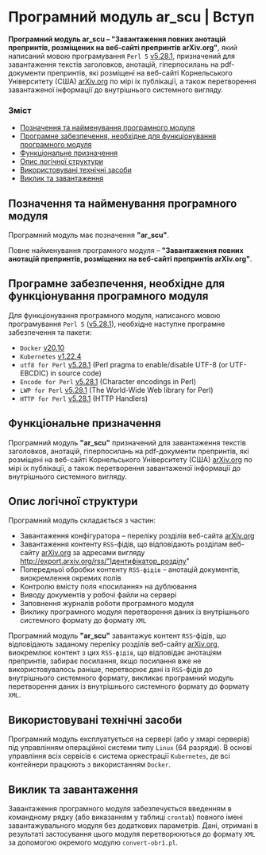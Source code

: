 # Програмний модуль ar_scu | Вступ

**Програмний модуль ar_scu – "Завантаження повних анотацій препринтів, розміщених на веб-сайті препринтів arXiv.org"**, який написаний мовою програмування `Perl 5` [v5.28.1](https://perldoc.perl.org/5.28.1/perl5281delta), призначений для завантаження текстів заголовков, анотацій, гіперпосилань на pdf-документи препринтів, які розміщені на веб-сайті Корнельського Університету (США) [arXiv.org](https://arxiv.org/) по мірі іх публікації, а також перетворення завантаженої інформації до внутрішнього системного вигляду.

### Зміст
- [Позначення та найменування програмного модуля](#name)
- [Програмне забезпечення, необхідне для функціонування програмного модуля](#software)
- [Функціональне призначення](#function)
- [Опис логічної структури](#structure)
- [Використовувані технічні засоби](#hardware)
- [Виклик та завантаження](#run)

<a name="name"></a>
<h2>Позначення та найменування програмного модуля</h2>

Програмний модуль має позначення **"ar_scu"**.

Повне найменування програмного модуля – **"Завантаження повних анотацій препринтів, розміщених на веб-сайті препринтів arXiv.org"**.

<a name="software"></a>
<h2>Програмне забезпечення, необхідне для функціонування програмного модуля</h2>

Для функціонування програмного модуля, написаного мовою програмування `Perl 5` ([v5.28.1](https://perldoc.perl.org/5.28.1/perl5281delta)), необхідне наступне програмне забезпечення та пакети:

- `Docker` [v20.10](https://docs.docker.com/engine/release-notes/#version-2010)
- `Kubernetes` [v1.22.4](https://github.com/kubernetes/kubernetes/releases/tag/v1.22.4)
- `utf8 for Perl` [v5.28.1](https://perldoc.perl.org/5.28.1/utf8) (Perl pragma to enable/disable UTF-8 (or UTF-EBCDIC) in source code)
- `Encode for Perl` [v5.28.1](https://perldoc.perl.org/5.28.1/perl5281delta) (Character encodings in Perl)
- `LWP for Perl` [v5.28.1](https://perldoc.perl.org/5.28.1/perl5281delta) (The World-Wide Web library for Perl)
- `HTTP for Perl` [v5.28.1](https://perldoc.perl.org/5.28.1/perl5281delta) (HTTP Handlers)

<a name="function"></a>
<h2>Функціональне призначення</h2>

Програмний модуль **"ar_scu"** призначений для завантаження текстів заголовков, анотацій, гіперпосилань на pdf-документи препринтів, які розміщені на веб-сайті Корнельського Університету (США) [arXiv.org](https://arxiv.org/) по мірі іх публікації, а також перетворення завантаженої інформації до внутрішнього системного вигляду.

<a name="structure"></a>
<h2>Опис логічної структури</h2>

Програмний модуль складається з частин:
-	Завантаження конфігуратора – переліку розділів веб-сайта [arXiv.org](https://arxiv.org/)
-	Завантаження контенту `RSS`-фідів, що відповідають розділам веб-сайту [arXiv.org](https://arxiv.org/) за адресами вигляду http://export.arxiv.org/rss/"Ідентифікатор_розділу"
-	Попередньої обробки контенту `RSS-фідів` – анотацій документів, виокремлення окремих полів
-	Контролю вмісту поля «посилання» на дублювання
-	Виводу документів у робочі файли на сервері
-	Заповнення журналів роботи програмного модуля
-	Виклику програмного модуля перетворення даних із внутрішнього системного формату до формату `XML`

Програмний модуль **"ar_scu"** завантажує контент `RSS`-фідів, що відповідають заданому переліку розділів веб-сайту [arXiv.org](https://arxiv.org/), виокремлює контент з цих `RSS-фідів`, що відповідає анотаціям препринтів, забирає посилання, якщо посилання вже не використовувалось раніше, перетворює дані із `RSS`-фідів до внутрішнього системного формату, викликає програмний модуль перетворення даних із внутрішнього системного формату до формату `XML`.

<a name="hardware"></a>
<h2>Використовувані технічні засоби</h2>

Програмний модуль експлуатується на сервері (або у хмарі серверів) під управлінням операційної системи типу `Linux` (64 разряди). В основі управління всіх сервісів є система оркестрації `Kubernetes`, де всі контейнери працюють з використанням `Docker`.

<a name="run"></a>
<h2>Виклик та завантаження</h2>

Завантаження програмного модуля забезпечується введенням в командному рядку (або виказанням у таблиці `crontab`)  повного імені завантажувального модуля без додаткових параметрів. Дані, отримані в результаті застосування цього модуля перетворюються до формату `XML` за допомогою окремого модулю `convert-obr1.pl`.


